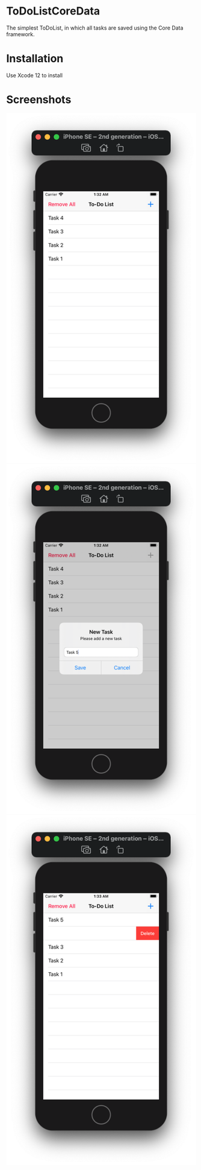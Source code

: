 # ToDoListCoreData

The simplest ToDoList, in which all tasks are saved using the Core Data framework.

# Installation

Use Xcode 12 to install

# Screenshots

![Screenshot 1](https://github.com/slemeshaev/ToDoListCoreData/blob/main/ToDoListCoreData/ToDoListCoreData/Screenshots/Screenshot_1.png?raw=true)
![Screenshot 2](https://github.com/slemeshaev/ToDoListCoreData/blob/main/ToDoListCoreData/ToDoListCoreData/Screenshots/Screenshot_2.png?raw=true)
![Screenshot 3](https://github.com/slemeshaev/ToDoListCoreData/blob/main/ToDoListCoreData/ToDoListCoreData/Screenshots/Screenshot_3.png?raw=true)
